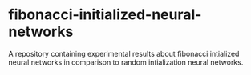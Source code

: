 # fibonacci-initialized-neural-networks
A repository containing experimental results about fibonacci intialized neural networks in comparison to random intialization neural networks.
